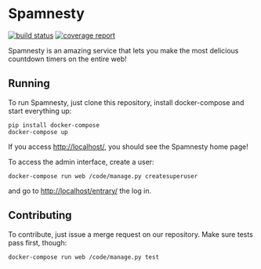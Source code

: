 Spamnesty
========

[![build status](https://gitlab.com/stavros/Spamnesty/badges/master/build.svg)](https://gitlab.com/stavros/Spamnesty/commits/master)
[![coverage report](https://gitlab.com/stavros/Spamnesty/badges/master/coverage.svg)](https://gitlab.com/stavros/Spamnesty/commits/master)

Spamnesty is an amazing service that lets you make the most delicious countdown
timers on the entire web!


Running
-------

To run Spamnesty, just clone this repository, install docker-compose and start
everything up:

~~~
pip install docker-compose
docker-compose up
~~~

If you access [http://localhost/](http://localhost/), you should see the
Spamnesty home page!

To access the admin interface, create a user:

~~~
docker-compose run web /code/manage.py createsuperuser
~~~

and go to [http://localhost/entrary/](http://localhost/entrary/) the log in.


Contributing
------------

To contribute, just issue a merge request on our repository. Make sure tests
pass first, though:

~~~
docker-compose run web /code/manage.py test
~~~
